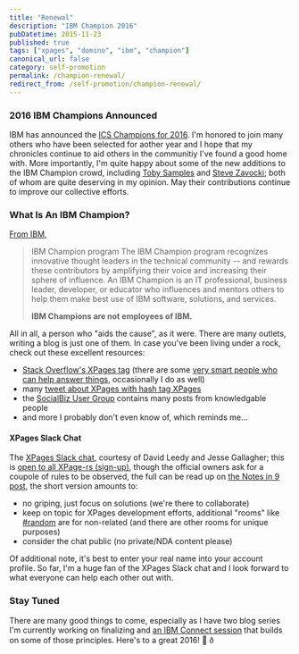```yaml
---
title: "Renewal"
description: "IBM Champion 2016"
pubDatetime: 2015-11-23
published: true
tags: ["xpages", "domino", "ibm", "champion"]
canonical_url: false
category: self-promotion
permalink: /champion-renewal/
redirect_from: /self-promotion/champion-renewal/
---
```


### 2016 IBM Champions Announced

IBM has announced the [ICS Champions for 2016](https://www.ibm.com/developerworks/community/blogs/ibmchampion/entry/Announcing_the_IBM_Champion_Class_of_2016_for_IBM_Social_Business?lang=en). I'm honored to join many others who have been selected for aother year and I hope that my chronicles continue to aid others in the communitiy I've found a good home with. More importantly, I'm quite happy about some of the new additions to the IBM Champion crowd, including [Toby Samples](https://www.tobysamples.com/) and [Steve Zavocki](https://notesspeak.blogspot.com/); both of whom are quite deserving in my opinion. May their contributions continue to improve our collective efforts.

### What Is An IBM Champion?

[From IBM](https://www.ibm.com/developerworks/champion/ "IBM Champion page on developerWorks"),

> IBM Champion program
> The IBM Champion program recognizes innovative thought leaders in the technical community -- and rewards these contributors by amplifying their voice and increasing their sphere of influence. An IBM Champion is an IT professional, business leader, developer, or educator who influences and mentors others to help them make best use of IBM software, solutions, and services.
>
> **IBM Champions are not employees of IBM.**

All in all, a person who "aids the cause", as it were. There are many outlets, writing a blog is just one of them. In case you've been living under a rock, check out these excellent resources:

- [Stack Overflow's XPages tag](https://stackoverflow.com/questions/tagged/xpages) (there are some [very smart people who can help answer things](https://stackoverflow.com/tags/xpages/topusers), occasionally I do as well)
- many [tweet about XPages with hash tag XPages](https://twitter.com/hashtag/XPages?src=hash)
- the [SocialBiz User Group](https://www.socialbizug.org/) contains many posts from knowledgable people
- and more I probably don't even know of, which reminds me...

#### XPages Slack Chat

The [XPages Slack chat](https://xpages.slack.com), courtesy of David Leedy and Jesse Gallagher; this is [open to all XPage-rs (sign-up)](https://xpages-slack-invites.herokuapp.com/), though the official owners ask for a coupole of rules to be observed, the full can be read up on [the Notes in 9 post](https://www.notesin9.com/2015/11/16/announcing-the-xpages-development-chat-on-slack/), the short version amounts to:

- no griping, just focus on solutions (we're there to collaborate)
- keep on topic for XPages development efforts, additional "rooms" like [#random](https://xpages.slack.com/archives/random) are for non-related (and there are other rooms for unique purposes)
- consider the chat public (no private/NDA content please)

Of additional note, it's best to enter your real name into your account profile. So far, I'm a huge fan of the XPages Slack chat and I look forward to what everyone can help each other out with.

### Stay Tuned

There are many good things to come, especially as I have two blog series I'm currently working on finalizing and [an IBM Connect session](https://www-950.ibm.com/events/global/connect/sessions/preview.html?sessionid=BP-1380) that builds on some of those principles. Here's to a great 2016! 🍻 ð
